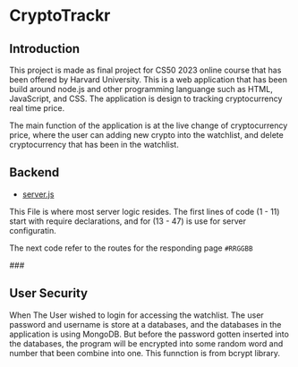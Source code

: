 # CryptoTrackr

## Introduction

This project is made as final project for CS50 2023 online course that has been offered by Harvard University. This is a web application that has been build around node.js and other programming languange such as HTML, JavaScript, and CSS. The application is design to tracking cryptocurrency real time price.

The main function of the application is at the live change of cryptocurrency price, where the user can adding new crypto into the watchlist, and delete cryptocurrency that has been in the watchlist.

## Backend

- [server.js](./server.js)

This File is where most server logic resides. The first lines of code (1 - 11) start with require declarations, and for (13 - 47) is use for server configuratin.

The next code refer to the routes for the responding page `#RRGGBB`

_###_

## User Security

When The User wished to login for accessing the watchlist. The user password and username is store at a databases, and the databases in the application is using MongoDB. But before the password gotten inserted into the databases, the program will be encrypted into some random word and number that been combine into one. This funnction is from bcrypt library.
